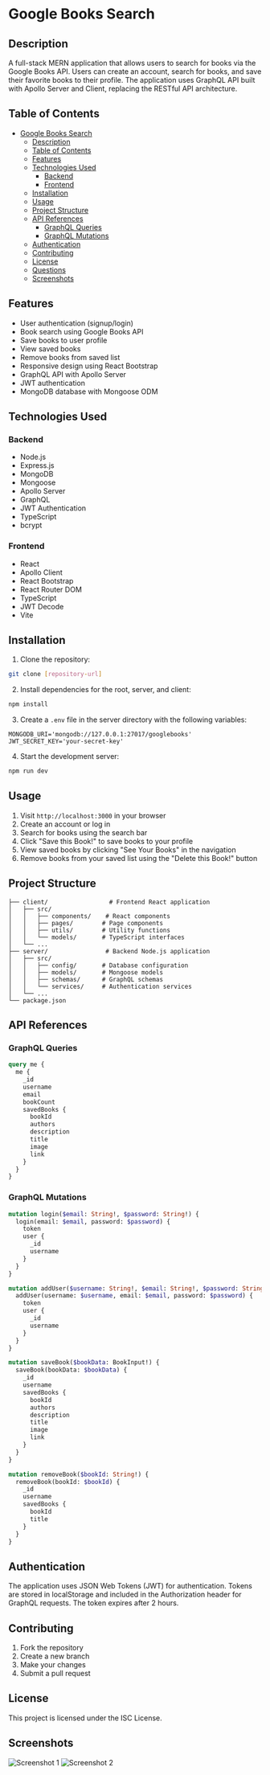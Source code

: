 # Google Books Search

## Description

A full-stack MERN application that allows users to search for books via the Google Books API. Users can create an account, search for books, and save their favorite books to their profile. The application uses GraphQL API built with Apollo Server and Client, replacing the RESTful API architecture.

## Table of Contents

- [Google Books Search](#google-books-search)
  - [Description](#description)
  - [Table of Contents](#table-of-contents)
  - [Features](#features)
  - [Technologies Used](#technologies-used)
    - [Backend](#backend)
    - [Frontend](#frontend)
  - [Installation](#installation)
  - [Usage](#usage)
  - [Project Structure](#project-structure)
  - [API References](#api-references)
    - [GraphQL Queries](#graphql-queries)
    - [GraphQL Mutations](#graphql-mutations)
  - [Authentication](#authentication)
  - [Contributing](#contributing)
  - [License](#license)
  - [Questions](#questions)
  - [Screenshots](#screenshots)

## Features

- User authentication (signup/login)
- Book search using Google Books API
- Save books to user profile
- View saved books
- Remove books from saved list
- Responsive design using React Bootstrap
- GraphQL API with Apollo Server
- JWT authentication
- MongoDB database with Mongoose ODM

## Technologies Used

### Backend
- Node.js
- Express.js
- MongoDB
- Mongoose
- Apollo Server
- GraphQL
- JWT Authentication
- TypeScript
- bcrypt

### Frontend
- React
- Apollo Client
- React Bootstrap
- React Router DOM
- TypeScript
- JWT Decode
- Vite

## Installation

1. Clone the repository:
```bash
git clone [repository-url]
```

2. Install dependencies for the root, server, and client:
```bash
npm install
```

3. Create a `.env` file in the server directory with the following variables:
```
MONGODB_URI='mongodb://127.0.0.1:27017/googlebooks'
JWT_SECRET_KEY='your-secret-key'
```

4. Start the development server:
```bash
npm run dev
```

## Usage

1. Visit `http://localhost:3000` in your browser
2. Create an account or log in
3. Search for books using the search bar
4. Click "Save this Book!" to save books to your profile
5. View saved books by clicking "See Your Books" in the navigation
6. Remove books from your saved list using the "Delete this Book!" button

## Project Structure

```
├── client/                 # Frontend React application
│   ├── src/
│   │   ├── components/    # React components
│   │   ├── pages/        # Page components
│   │   ├── utils/        # Utility functions
│   │   └── models/       # TypeScript interfaces
│   └── ...
├── server/                # Backend Node.js application
│   ├── src/
│   │   ├── config/       # Database configuration
│   │   ├── models/       # Mongoose models
│   │   ├── schemas/      # GraphQL schemas
│   │   └── services/     # Authentication services
│   └── ...
└── package.json
```

## API References

### GraphQL Queries

```graphql
query me {
  me {
    _id
    username
    email
    bookCount
    savedBooks {
      bookId
      authors
      description
      title
      image
      link
    }
  }
}
```

### GraphQL Mutations

```graphql
mutation login($email: String!, $password: String!) {
  login(email: $email, password: $password) {
    token
    user {
      _id
      username
    }
  }
}

mutation addUser($username: String!, $email: String!, $password: String!) {
  addUser(username: $username, email: $email, password: $password) {
    token
    user {
      _id
      username
    }
  }
}

mutation saveBook($bookData: BookInput!) {
  saveBook(bookData: $bookData) {
    _id
    username
    savedBooks {
      bookId
      authors
      description
      title
      image
      link
    }
  }
}

mutation removeBook($bookId: String!) {
  removeBook(bookId: $bookId) {
    _id
    username
    savedBooks {
      bookId
      title
    }
  }
}
```

## Authentication

The application uses JSON Web Tokens (JWT) for authentication. Tokens are stored in localStorage and included in the Authorization header for GraphQL requests. The token expires after 2 hours.

## Contributing

1. Fork the repository
2. Create a new branch
3. Make your changes
4. Submit a pull request

## License

This project is licensed under the ISC License.



## Screenshots

![Screenshot 1](/assets/query.png)
![Screenshot 2](/assets/user.png)
